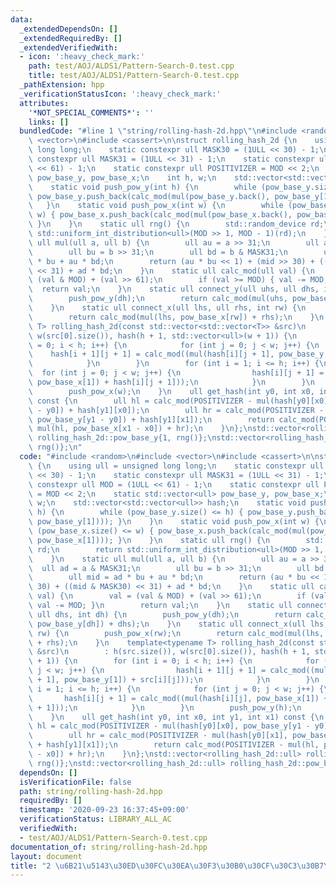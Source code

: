 ```yaml
---
data:
  _extendedDependsOn: []
  _extendedRequiredBy: []
  _extendedVerifiedWith:
  - icon: ':heavy_check_mark:'
    path: test/AOJ/ALDS1/Pattern-Search-0.test.cpp
    title: test/AOJ/ALDS1/Pattern-Search-0.test.cpp
  _pathExtension: hpp
  _verificationStatusIcon: ':heavy_check_mark:'
  attributes:
    '*NOT_SPECIAL_COMMENTS*': ''
    links: []
  bundledCode: "#line 1 \"string/rolling-hash-2d.hpp\"\n#include <random>\n#include\
    \ <vector>\n#include <cassert>\n\nstruct rolling_hash_2d {\n    using ull = unsigned\
    \ long long;\n    static constexpr ull MASK30 = (1ULL << 30) - 1;\n    static\
    \ constexpr ull MASK31 = (1ULL << 31) - 1;\n    static constexpr ull MOD = (1ULL\
    \ << 61) - 1;\n    static constexpr ull POSITIVIZER = MOD << 2;\n    static std::vector<ull>\
    \ pow_base_y, pow_base_x;\n    int h, w;\n    std::vector<std::vector<ull>> hash;\n\
    \    static void push_pow_y(int h) {\n        while (pow_base_y.size() <= h) {\
    \ pow_base_y.push_back(calc_mod(mul(pow_base_y.back(), pow_base_y[1]))); }\n \
    \   }\n    static void push_pow_x(int w) {\n        while (pow_base_x.size() <=\
    \ w) { pow_base_x.push_back(calc_mod(mul(pow_base_x.back(), pow_base_x[1])));\
    \ }\n    }\n    static ull rng() {\n        std::random_device rd;\n        return\
    \ std::uniform_int_distribution<ull>(MOD >> 1, MOD - 1)(rd);\n    }\n    static\
    \ ull mul(ull a, ull b) {\n        ull au = a >> 31;\n        ull ad = a & MASK31;\n\
    \        ull bu = b >> 31;\n        ull bd = b & MASK31;\n        ull mid = ad\
    \ * bu + au * bd;\n        return (au * bu << 1) + (mid >> 30) + ((mid & MASK30)\
    \ << 31) + ad * bd;\n    }\n    static ull calc_mod(ull val) {\n        val =\
    \ (val & MOD) + (val >> 61);\n        if (val >= MOD) { val -= MOD; }\n      \
    \  return val;\n    }\n    static ull connect_y(ull uhs, ull dhs, int dh) {\n\
    \        push_pow_y(dh);\n        return calc_mod(mul(uhs, pow_base_y[dh]) + dhs);\n\
    \    }\n    static ull connect_x(ull lhs, ull rhs, int rw) {\n        push_pow_x(rw);\n\
    \        return calc_mod(mul(lhs, pow_base_x[rw]) + rhs);\n    }\n    template<typename\
    \ T> rolling_hash_2d(const std::vector<std::vector<T>> &src)\n        : h(src.size()),\
    \ w(src[0].size()), hash(h + 1, std::vector<ull>(w + 1)) {\n        for (int i\
    \ = 0; i < h; i++) {\n            for (int j = 0; j < w; j++) {\n            \
    \    hash[i + 1][j + 1] = calc_mod((mul(hash[i][j + 1], pow_base_y[1]) + src[i][j]));\n\
    \            }\n        }\n        for (int i = 1; i <= h; i++) {\n          \
    \  for (int j = 0; j < w; j++) {\n                hash[i][j + 1] = calc_mod((mul(hash[i][j],\
    \ pow_base_x[1]) + hash[i][j + 1]));\n            }\n        }\n        push_pow_y(h);\n\
    \        push_pow_x(w);\n    }\n    ull get_hash(int y0, int x0, int y1, int x1)\
    \ const {\n        ull hl = calc_mod(POSITIVIZER - mul(hash[y0][x0], pow_base_y[y1\
    \ - y0]) + hash[y1][x0]);\n        ull hr = calc_mod(POSITIVIZER - mul(hash[y0][x1],\
    \ pow_base_y[y1 - y0]) + hash[y1][x1]);\n        return calc_mod(POSITIVIZER -\
    \ mul(hl, pow_base_x[x1 - x0]) + hr);\n    }\n};\nstd::vector<rolling_hash_2d::ull>\
    \ rolling_hash_2d::pow_base_y{1, rng()};\nstd::vector<rolling_hash_2d::ull> rolling_hash_2d::pow_base_x{1,\
    \ rng()};\n"
  code: "#include <random>\n#include <vector>\n#include <cassert>\n\nstruct rolling_hash_2d\
    \ {\n    using ull = unsigned long long;\n    static constexpr ull MASK30 = (1ULL\
    \ << 30) - 1;\n    static constexpr ull MASK31 = (1ULL << 31) - 1;\n    static\
    \ constexpr ull MOD = (1ULL << 61) - 1;\n    static constexpr ull POSITIVIZER\
    \ = MOD << 2;\n    static std::vector<ull> pow_base_y, pow_base_x;\n    int h,\
    \ w;\n    std::vector<std::vector<ull>> hash;\n    static void push_pow_y(int\
    \ h) {\n        while (pow_base_y.size() <= h) { pow_base_y.push_back(calc_mod(mul(pow_base_y.back(),\
    \ pow_base_y[1]))); }\n    }\n    static void push_pow_x(int w) {\n        while\
    \ (pow_base_x.size() <= w) { pow_base_x.push_back(calc_mod(mul(pow_base_x.back(),\
    \ pow_base_x[1]))); }\n    }\n    static ull rng() {\n        std::random_device\
    \ rd;\n        return std::uniform_int_distribution<ull>(MOD >> 1, MOD - 1)(rd);\n\
    \    }\n    static ull mul(ull a, ull b) {\n        ull au = a >> 31;\n      \
    \  ull ad = a & MASK31;\n        ull bu = b >> 31;\n        ull bd = b & MASK31;\n\
    \        ull mid = ad * bu + au * bd;\n        return (au * bu << 1) + (mid >>\
    \ 30) + ((mid & MASK30) << 31) + ad * bd;\n    }\n    static ull calc_mod(ull\
    \ val) {\n        val = (val & MOD) + (val >> 61);\n        if (val >= MOD) {\
    \ val -= MOD; }\n        return val;\n    }\n    static ull connect_y(ull uhs,\
    \ ull dhs, int dh) {\n        push_pow_y(dh);\n        return calc_mod(mul(uhs,\
    \ pow_base_y[dh]) + dhs);\n    }\n    static ull connect_x(ull lhs, ull rhs, int\
    \ rw) {\n        push_pow_x(rw);\n        return calc_mod(mul(lhs, pow_base_x[rw])\
    \ + rhs);\n    }\n    template<typename T> rolling_hash_2d(const std::vector<std::vector<T>>\
    \ &src)\n        : h(src.size()), w(src[0].size()), hash(h + 1, std::vector<ull>(w\
    \ + 1)) {\n        for (int i = 0; i < h; i++) {\n            for (int j = 0;\
    \ j < w; j++) {\n                hash[i + 1][j + 1] = calc_mod((mul(hash[i][j\
    \ + 1], pow_base_y[1]) + src[i][j]));\n            }\n        }\n        for (int\
    \ i = 1; i <= h; i++) {\n            for (int j = 0; j < w; j++) {\n         \
    \       hash[i][j + 1] = calc_mod((mul(hash[i][j], pow_base_x[1]) + hash[i][j\
    \ + 1]));\n            }\n        }\n        push_pow_y(h);\n        push_pow_x(w);\n\
    \    }\n    ull get_hash(int y0, int x0, int y1, int x1) const {\n        ull\
    \ hl = calc_mod(POSITIVIZER - mul(hash[y0][x0], pow_base_y[y1 - y0]) + hash[y1][x0]);\n\
    \        ull hr = calc_mod(POSITIVIZER - mul(hash[y0][x1], pow_base_y[y1 - y0])\
    \ + hash[y1][x1]);\n        return calc_mod(POSITIVIZER - mul(hl, pow_base_x[x1\
    \ - x0]) + hr);\n    }\n};\nstd::vector<rolling_hash_2d::ull> rolling_hash_2d::pow_base_y{1,\
    \ rng()};\nstd::vector<rolling_hash_2d::ull> rolling_hash_2d::pow_base_x{1, rng()};"
  dependsOn: []
  isVerificationFile: false
  path: string/rolling-hash-2d.hpp
  requiredBy: []
  timestamp: '2020-09-23 16:37:45+09:00'
  verificationStatus: LIBRARY_ALL_AC
  verifiedWith:
  - test/AOJ/ALDS1/Pattern-Search-0.test.cpp
documentation_of: string/rolling-hash-2d.hpp
layout: document
title: "2 \u6B21\u5143\u30ED\u30FC\u30EA\u30F3\u30B0\u30CF\u30C3\u30B7\u30E5"
---
```



